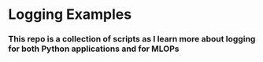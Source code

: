 # Logging Examples

### This repo is a collection of scripts as I learn more about logging for both Python applications and for MLOPs
